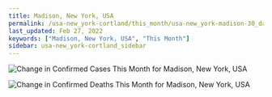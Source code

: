 ```yaml
---
title: Madison, New York, USA
permalink: /usa-new_york-cortland/this_month/usa-new_york-madison-30_days.html
last_updated: Feb 27, 2022
keywords: ["Madison, New York, USA", "This Month"]
sidebar: usa-new_york-cortland_sidebar
---
```


![Change in Confirmed Cases This Month for Madison, New York, USA](/covid_tracker/images/graphs/usa-new_york-madison-delta_confirmed-30_days_graph.png)

![Change in Confirmed Deaths This Month for Madison, New York, USA](/covid_tracker/images/graphs/usa-new_york-madison-delta_deaths-30_days_graph.png)
